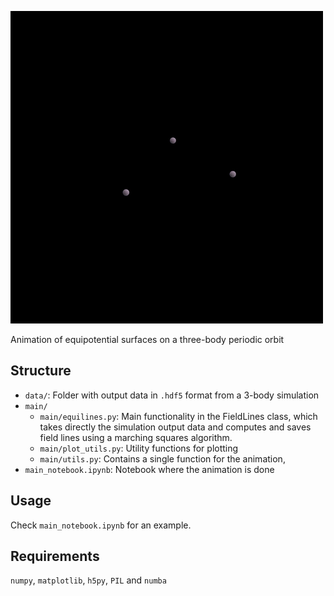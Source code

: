 ![Example](figures/animation.gif)

Animation of equipotential surfaces on a three-body periodic orbit

## Structure

- `data/`: Folder with output data in `.hdf5` format from a 3-body simulation 
- `main/`
    - `main/equilines.py`: Main functionality in the FieldLines class, which takes directly the simulation output data and computes and saves field lines using a marching squares algorithm.
    - `main/plot_utils.py`: Utility functions for plotting
    - `main/utils.py`: Contains a single function for the animation,
- `main_notebook.ipynb`: Notebook where the animation is done

## Usage

Check  `main_notebook.ipynb` for an example.

## Requirements

`numpy`, `matplotlib`, `h5py`, `PIL` and `numba` 
